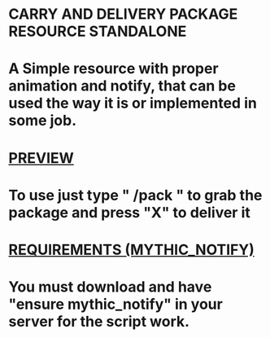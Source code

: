 # CARRY AND DELIVERY PACKAGE RESOURCE STANDALONE

# A Simple resource with proper animation and notify, that can be used the way it is or implemented in some job.

# [PREVIEW](https://streamable.com/uerfbl)

# To use just type  " /pack " to grab the package and press "X" to deliver it

# [REQUIREMENTS (MYTHIC_NOTIFY)](https://github.com/JayMontana36/mythic_notify)

 # You must download and have "ensure mythic_notify" in your server for the script work.
